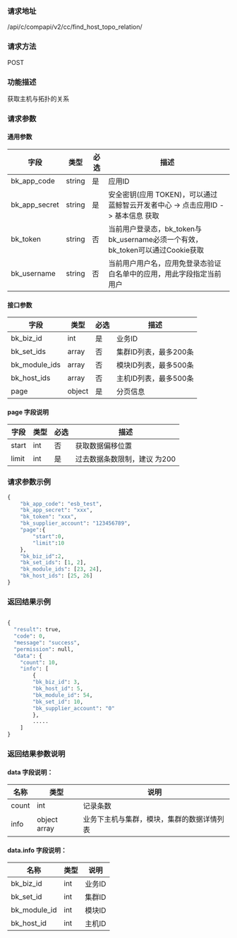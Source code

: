 
### 请求地址

/api/c/compapi/v2/cc/find_host_topo_relation/



### 请求方法

POST


### 功能描述

获取主机与拓扑的关系

### 请求参数


#### 通用参数

| 字段 | 类型 | 必选 |  描述 |
|-----------|------------|--------|------------|
| bk_app_code  |  string    | 是 | 应用ID     |
| bk_app_secret|  string    | 是 | 安全密钥(应用 TOKEN)，可以通过 蓝鲸智云开发者中心 -&gt; 点击应用ID -&gt; 基本信息 获取 |
| bk_token     |  string    | 否 | 当前用户登录态，bk_token与bk_username必须一个有效，bk_token可以通过Cookie获取 |
| bk_username  |  string    | 否 | 当前用户用户名，应用免登录态验证白名单中的应用，用此字段指定当前用户 |

#### 接口参数

| 字段      |  类型      | 必选   |  描述      |
|-----------|------------|--------|------------|
 bk_biz_id| int| 是|业务ID|
| bk_set_ids|array | 否| 集群ID列表，最多200条|
| bk_module_ids|array | 否| 模块ID列表，最多500条| 
| bk_host_ids|array | 否| 主机ID列表，最多500条| 
| page| object| 是|分页信息|

#### page 字段说明

| 字段      |  类型      | 必选   |  描述      |
|-----------|------------|--------|------------|
|start|int|否|获取数据偏移位置|
|limit|int|是|过去数据条数限制，建议 为200|

### 请求参数示例

```python
{
    "bk_app_code": "esb_test",
    "bk_app_secret": "xxx",
    "bk_token": "xxx",
    "bk_supplier_account": "123456789",
    "page":{
        "start":0,
        "limit":10
    },
    "bk_biz_id":2,
    "bk_set_ids": [1, 2],
    "bk_module_ids": [23, 24],
    "bk_host_ids": [25, 26]
}
```

### 返回结果示例

```python

{
  "result": true,
  "code": 0,
  "message": "success",
  "permission": null,
  "data": {
    "count": 10,
    "info": [
        {
        "bk_biz_id": 3,
        "bk_host_id": 5,
        "bk_module_id": 54,
        "bk_set_id": 10,
        "bk_supplier_account": "0"
        },
        .....
    ]
}
```



### 返回结果参数说明


#### data 字段说明：

| 名称  | 类型  | 说明 |
|---|---|---|
| count| int| 记录条数 |
| info| object array |  业务下主机与集群，模块，集群的数据详情列表 |


#### data.info 字段说明：
| 名称  | 类型  | 说明 |
|---|---|---|
| bk_biz_id | int | 业务ID |
| bk_set_id | int | 集群ID |
| bk_module_id | int | 模块ID |
| bk_host_id | int | 主机ID |